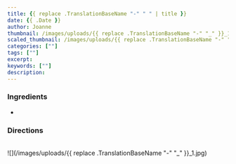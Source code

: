 ```yaml
---
title: {{ replace .TranslationBaseName "-" " " | title }}
date: {{ .Date }}
author: Joanne
thumbnail: /images/uploads/{{ replace .TranslationBaseName "-" "_" }}_1.jpg
scaled_thumbnail: /images/uploads/{{ replace .TranslationBaseName "-" "_" }}_0.jpg
categories: [""]
tags: [""]
excerpt: 
keywords: [""]
description: 
---
```


### Ingredients 

* <span itemprop="recipeIngredient">



### Directions
<span itemprop="recipeInstructions">


</span>
</br>
![](/images/uploads/{{ replace .TranslationBaseName "-" "_" }}_1.jpg)